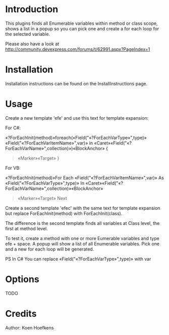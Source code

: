 # Introduction #
This plugins finds all Enumerable variables within method or class scope, shows a list in a popup so you can pick one and create a for each loop for the selected variable.

Please also have a look at http://community.devexpress.com/forums/t/62991.aspx?PageIndex=1


# Installation #

Installation instructions can be found on the InstallInstructions page.

# Usage #

Create a new template 'efe' and use this text for template expansion:

For C#:

«?ForEachInit(method)»foreach(«Field("«?ForEachVarType»",type)» «Field("«?ForEachVarItemName»",var)» in «Caret»«Field("«?ForEachVarName»",collection)»)«BlockAnchor»
{
> «Marker»«Target»
}

For VB:

«?ForEachInit(method)»For Each  «Field("«?ForEachVarItemName»",var)» As «Field("«?ForEachVarType»",type)» In «Caret»«Field("«?ForEachVarName»",collection)»«BlockAnchor»
> «Marker»«Target»
Next

Create a second template 'efec' with the same text for template expansion but replace ForEachInit(method) with ForEachInit(class).

The difference is the second template finds all variables at Class level, the first at method level.

To test it, create a method with one or more Eumerable variables and type efe + space. A popup will show a list of all Enumerable variables. Pick one and a new for each loop will be generated.

PS In C# You can replace «Field("«?ForEachVarType»",type)» with var

# Options #

TODO

# Credits #

Author: Koen Hoefkens